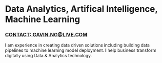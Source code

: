 # Data Analytics, Artifical Intelligence, Machine Learning

### [CONTACT: GAVIN.NG@LIVE.COM](mailto:gavin.ng@live.com)

I am experience in creating data driven solutions including building data pipelines to machine learning model deployment. I help business transform digitally using Data & Analytics technology. 


